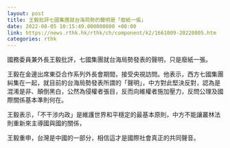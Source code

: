 ```yaml
---
layout: post
title: 王毅批評七國集團就台海局勢的聲明是「廢紙一張」
date: 2022-08-05 10:15:49.000000000 +08:00
link: https://news.rthk.hk/rthk/ch/component/k2/1661009-20220805.htm
categories: rthk
---
```


國務委員兼外長王毅批評，七國集團就台海局勢發表的聲明，只是廢紙一張。

王毅在金邊出席東亞合作系列外長會期間，接受央視訪問。他表示，西方七國集團糾集在一起，就目前的台海局勢發表所謂的「聲明」，中方對此堅決反對，認為是混淆是非、顛倒黑白，公然為侵權者張目，反而向維權者施加壓力，反問公理及國際關係基本準則何在。

王毅表示，「不干涉内政」是維護世界和平穩定的最基本原則，中方不能讓叢林法則重新來主導國與國的關係，

王毅重申，台灣是中國的一部分，相信這才是國際社會真正的共同聲音。
